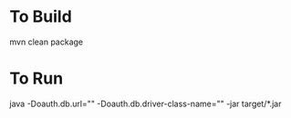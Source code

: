# To Build
mvn clean package 

# To Run
java -Doauth.db.url="<DATABASE URL>" -Doauth.db.driver-class-name="<DATABASE DRIVER>" -jar target/*.jar
